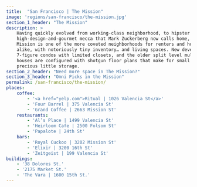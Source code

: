 ```yaml
---
title:  "San Francisco | The Mission"
image: 'regions/san-francisco/the-mission.jpg'
section_1_header: "The Mission"
description: >
    Having quickly evolved from working-class neighborhood, to hipster enclave, to the
    high-design-and-gourmet mecca that Mark Zuckerberg now calls home, the
    Mission is one of the more coveted neighborhoods for renters and home buyers
    alike, with notoriously tiny inventory… and living spaces. New developments boast
    7-figure condos with limited closets, and the older split level multi-family Victorian
    houses are configured with shotgun floor plans that make for small rooms and
    precious little storage.
section_2_header: "Need more space in The Mission?"
section_3_header: "Omni Picks in the Mission"
permalink: /san-francisco/the-mission/
places:
    coffee:
        - '<a href="yelp.com">Ritual | 1026 Valencia St</a>'
        - 'Four Barrel | 375 Valencia St'
        - 'Grand Coffee | 2663 Mission St'
    restaurants:
        - 'Al’s Place | 1499 Valencia St'
        - 'Heirloom Cafe | 2500 Folsom St'
        - 'Papalote | 24th St'
    bars:
        - 'Royal Cuckoo | 3202 Mission St'
        - 'Elixir | 3200 16th St'
        - 'Zeitgeist | 199 Valencia St'
buildings:
    - '38 Dolores St.'
    - '2175 Market St.'
    - 'The Vara | 1600 15th St.'
---
```

